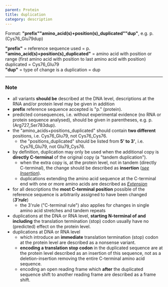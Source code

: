 ```yaml
---
parent: Protein
title: duplication
category: description
---
```


Format:  **"prefix""amino\_acid(s)+position(s)\_duplicated""dup"**,  e.g. p.(Cys76\_Glu79dup)

**"prefix"**  =  reference sequence used  =  p.<br>
**"amino_acid(s)+position(s)\_duplicated"**  =  amino acid with position or range (first amino acid with position to last amino acid with position) duplicated  =  Cys76\_Glu79<br>
**"dup"**  =  type of change is a duplication =  dup

---

### Note

*	all variants **should be** described at the DNA level, descriptions at the RNA and/or protein level may be given in addition
*	**prefix** reference sequence accepted is "p." (protein).
*	predicted consequences, i.e. without experimental evidence (no RNA or protein sequence analysed), should be given in parentheses, e.g. p.(Arg727\_Ser783dup).
*	the "amino\_acids+positions\_duplicated" should contain **two different** positions, i.e. Cys76\_Glu79, not Cys76\_Cys76.
	*	the "positions\_duplicated" should be listed from **5' to 3'**, i.e. Cys76\_Glu79, not Glu79\_Cys76.
*	by definition, duplication may only be used when the additional copy is **directly C-terminal** of the original copy (a "tandem duplication").
	*	when the extra copy is, at the protein level, not in tandem (directly C-terminal), the change should be described as **insertion** ([_see Insertion_](/recommendations/protein/variant/insertion/)).
	*	duplications extending the amino acid sequence at the C-terminal end with one or more amino acids are described as [_Extension_](/recommendations/protein/variant/extension)
*	for all descriptions the **most C-terminal position** possible of the reference sequence is arbitrarily assigned to have been changed (_**3'rule**_)
	*	the 3'rule ("C-terminal rule") also applies for changes in single amino acid stretches and tandem repeats
*	duplications at the DNA or RNA level, **starting N-terminal of and including** the translation termination (stop) codon usually have no (predicted) effect on the protein level.
*	duplications at DNA or RNA level
	*	which introduce an **immediate** translation termination (stop) codon at the protein level are described as a nonsense variant.
	*	**encoding a translation stop codon** in the duplicated sequence are at the protein level described as an insertion of this sequence, not as a deletion-insertion removing the entire C-terminal amino acid sequence.
	*	encoding an open reading frame which **after** the duplicated sequence shift to another reading frame are described as a frame shift.
